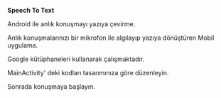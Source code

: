 **Speech To Text**


Android ile anlık konuşmayı yazıya çevirme.

Anlık konuşmalarınızı bir mikrofon ile algılayıp yazıya dönüştüren Mobil uygulama.

Google kütüphaneleri kullanarak çalışmaktadır.

MainActivity' deki kodları tasarımınıza göre düzenleyin.

Sonrada konuşmaya başlayın.
